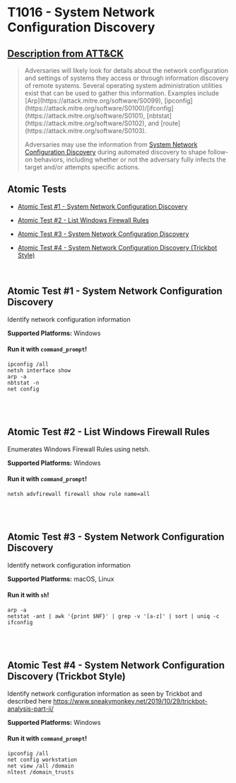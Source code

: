 # T1016 - System Network Configuration Discovery
## [Description from ATT&CK](https://attack.mitre.org/wiki/Technique/T1016)
<blockquote>Adversaries will likely look for details about the network configuration and settings of systems they access or through information discovery of remote systems. Several operating system administration utilities exist that can be used to gather this information. Examples include [Arp](https://attack.mitre.org/software/S0099), [ipconfig](https://attack.mitre.org/software/S0100)/[ifconfig](https://attack.mitre.org/software/S0101), [nbtstat](https://attack.mitre.org/software/S0102), and [route](https://attack.mitre.org/software/S0103).

Adversaries may use the information from [System Network Configuration Discovery](https://attack.mitre.org/techniques/T1016) during automated discovery to shape follow-on behaviors, including whether or not the adversary fully infects the target and/or attempts specific actions.</blockquote>

## Atomic Tests

- [Atomic Test #1 - System Network Configuration Discovery](#atomic-test-1---system-network-configuration-discovery)

- [Atomic Test #2 - List Windows Firewall Rules](#atomic-test-2---list-windows-firewall-rules)

- [Atomic Test #3 - System Network Configuration Discovery](#atomic-test-3---system-network-configuration-discovery)

- [Atomic Test #4 - System Network Configuration Discovery (Trickbot Style)](#atomic-test-4---system-network-configuration-discovery-trickbot-style)


<br/>

## Atomic Test #1 - System Network Configuration Discovery
Identify network configuration information

**Supported Platforms:** Windows



#### Run it with `command_prompt`! 
```
ipconfig /all
netsh interface show
arp -a
nbtstat -n
net config
```



<br/>
<br/>

## Atomic Test #2 - List Windows Firewall Rules
Enumerates Windows Firewall Rules using netsh.

**Supported Platforms:** Windows



#### Run it with `command_prompt`! 
```
netsh advfirewall firewall show rule name=all
```



<br/>
<br/>

## Atomic Test #3 - System Network Configuration Discovery
Identify network configuration information

**Supported Platforms:** macOS, Linux



#### Run it with `sh`! 
```
arp -a
netstat -ant | awk '{print $NF}' | grep -v '[a-z]' | sort | uniq -c
ifconfig
```



<br/>
<br/>

## Atomic Test #4 - System Network Configuration Discovery (Trickbot Style)
Identify network configuration information as seen by Trickbot and described here https://www.sneakymonkey.net/2019/10/29/trickbot-analysis-part-ii/

**Supported Platforms:** Windows



#### Run it with `command_prompt`! 
```
ipconfig /all
net config workstation
net view /all /domain
nltest /domain_trusts
```



<br/>
